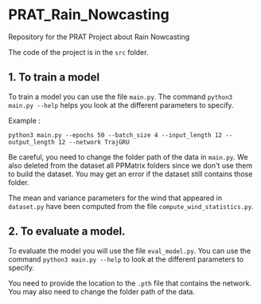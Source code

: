 # PRAT_Rain_Nowcasting
Repository for the PRAT Project about Rain Nowcasting

The code of the project is in the `src` folder. 


## 1. To train a model

To train a model you can use the file `main.py`. The command `python3 main.py --help` helps you look at the different parameters to specify. 

Example : 

```
python3 main.py --epochs 50 --batch_size 4 --input_length 12 --output_length 12 --network TrajGRU
```

Be careful, you need to change the folder path of the data in `main.py`. We also deleted from the dataset all PPMatrix folders since we don't use them to build the dataset. You may get an error if the dataset still contains those folder.  

The mean and variance parameters for the wind that appeared in `dataset.py` have been computed from the file `compute_wind_statistics.py`.

## 2. To evaluate a model. 

To evaluate the model you will use the file `eval_model.py`. You can use the command `python3 main.py --help` to look at the different parameters to specify. 

You need to provide the location to the `.pth` file that contains the network. 
You may also need to change the folder path of the data. 
